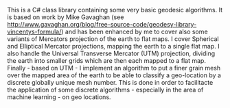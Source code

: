 This is a C# class library containing some very basic geodesic algorithms.
It is based on work by Mike Gavaghan (see http://www.gavaghan.org/blog/free-source-code/geodesy-library-vincentys-formula/)
and has been enhanced by me to cover also some variants of Mercators projection of the earth to
flat maps. I cover Spherical and Elliptical Mercator projections, mapping the earth to a single
flat map. I also handle the Universal Transverse Mercator (UTM) projection, dividing the earth into
smaller grids which are then each mapped to a flat map.
Finally - based on UTM - I implement an algorithm to put a finer grain mesh over the mapped area of
the earth to be able to classify a geo-location by a discrete globally unique mesh number. This
is done in order to facilitacte the application of some discrete algorithms - especially in the
area of machine learning - on geo locations.
  
